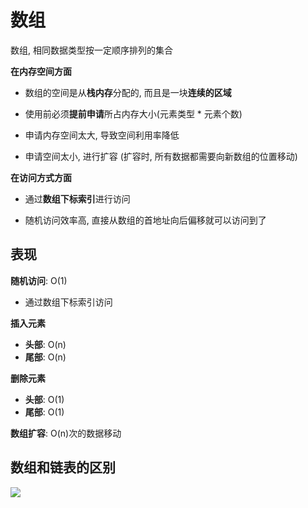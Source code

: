# 数组

数组, 相同数据类型按一定顺序排列的集合



**在内存空间方面**

- 数组的空间是从**栈内存**分配的, 而且是一块**连续的区域**

- 使用前必须**提前申请**所占内存大小(元素类型 * 元素个数)
- 申请内存空间太大, 导致空间利用率降低
- 申请空间太小, 进行扩容 (扩容时, 所有数据都需要向新数组的位置移动)



**在访问方式方面**

- 通过**数组下标索引**进行访问

- 随机访问效率高, 直接从数组的首地址向后偏移就可以访问到了



## 表现

**随机访问**: O(1)

- 通过数组下标索引访问

**插入元素**

- **头部**: O(n)
- **尾部**: O(n)

**删除元素**

- **头部**: O(1)
- **尾部**: O(1)

**数组扩容**: O(n)次的数据移动





## 数组和链表的区别

![](http://m.qpic.cn/psc?/V13mdl0c1ilKRz/w47sCHZ1vIeYe.9hWkknXTPmbbZqNUs.BM43ADsYoQIj6obuYU5rLoAMyh9uUNBMyUWMeTxf7tO7ri46oDMI*A!!/b&bo=7ALdAewC3QEDCSw!&rf=viewer_4)